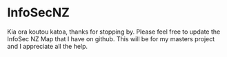 # InfoSecNZ
Kia ora koutou katoa, thanks for stopping by. 
Please feel free to update the InfoSec NZ Map that I have on github. This will be for my masters project and I appreciate all the help. 

